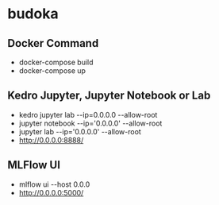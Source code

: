 # budoka


## Docker Command

- docker-compose build
- docker-compose up

## Kedro Jupyter, Jupyter Notebook or Lab
- kedro jupyter lab --ip=0.0.0.0 --allow-root
- jupyter notebook --ip='0.0.0.0' --allow-root
- jupyter lab --ip='0.0.0.0' --allow-root
- http://0.0.0.0:8888/

## MLFlow UI
- mlflow ui --host 0.0.0
- http://0.0.0.0:5000/

